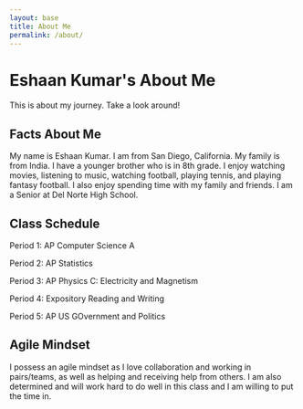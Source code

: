 ```yaml
---
layout: base
title: About Me
permalink: /about/
---
```


# Eshaan Kumar's About Me
This is about my journey. Take a look around!

## Facts About Me
My name is Eshaan Kumar. I am from San Diego, California. My family is from India. I have a younger brother who is in 8th grade. I enjoy watching movies, listening to music, watching football, playing tennis, and playing fantasy football. I also enjoy spending time with my family and friends. I am a Senior at Del Norte High School.

## Class Schedule
Period 1: AP Computer Science A

Period 2: AP Statistics

Period 3: AP Physics C: Electricity and Magnetism

Period 4: Expository Reading and Writing

Period 5: AP US GOvernment and Politics

## Agile Mindset
I possess an agile mindset as I love collaboration and working in pairs/teams, as well as helping and receiving help from others. I am also determined and will work hard to do well in this class and I am willing to put the time in.
